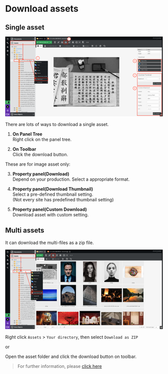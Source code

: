 # Download assets

## Single asset

![](images/do01.png)

There are lots of ways to download a single asset.

1. **On Panel Tree**  
Right click on the panel tree.

2. **On Toolbar**  
Click the download button.

These are for image asset only: 

3. **Property panel(Download)**  
Depend on your production. Select a appropriate format.

4. **Property panel(Download Thumbnail)**  
Select a pre-defined thumbnail setting.  
(Not every site has predefined thumbnail setting) 

5. **Property panel(Custom Download)**  
Download asset with custom setting.



## Multi assets

It can download the multi-files as a zip file.

![](images/do02.png)

Right click `Assets` > `Your directory`, then select `Download as ZIP`

or

Open the asset folder and click the download button on toolbar.

> For further information, please [click here](assets/batch-process)